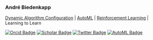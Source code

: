 ### André Biedenkapp
[Dynamic Algorithm Configuration](https://github.com/automl/DAC) | [AutoML](https://github.com/automl/SMAC3) | [Reinforcement Learning](https://github.com/automl/TabularTempoRL) | Learning to Learn

[![Orcid Badge](https://img.shields.io/badge/-orcID-A6CE39?style=for-the-badge&labelColor=A6CE39&logo=orcid&logoColor=white&link=https://orcid.org/0000-0002-8703-8559)](https://orcid.org/0000-0002-8703-8559)
[![Scholar Badge](https://img.shields.io/badge/-Scholar-4285F4?style=for-the-badge&labelColor=4285F4&logo=google-scholar&logoColor=white&link=https://scholar.google.de/citations?user=WvtpDmcAAAAJ&hl=en)](https://scholar.google.de/citations?user=WvtpDmcAAAAJ&hl=en)
[![Twitter Badge](https://img.shields.io/badge/-Twitter-1DA1F2?style=for-the-badge&labelColor=1DA1F2&logo=twitter&logoColor=white&link=https://twitter.com/AndreBiedenkapp)](https://twitter.com/AndreBiedenkapp)
[![AutoML Badge](https://img.shields.io/badge/AutoML-Blog-beige?style=for-the-badge&labelColor=beige&link=https://www.automl.org/author/abiedenkapp/)](https://www.automl.org/author/abiedenkapp/)

<!--
**AndreBiedenkapp/AndreBiedenkapp** is a ✨ _special_ ✨ repository because its `README.md` (this file) appears on your GitHub profile.

Here are some ideas to get you started:

- 🔭 I’m currently working on ...
- 🌱 I’m currently learning ...
- 👯 I’m looking to collaborate on ...
- 🤔 I’m looking for help with ...
- 💬 Ask me about ...
- 📫 How to reach me: ...
- 😄 Pronouns: ...
- ⚡ Fun fact: ...
-->
